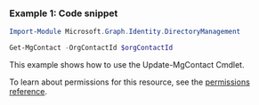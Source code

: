 ### Example 1: Code snippet

```powershellImport-Module Microsoft.Graph.Identity.DirectoryManagement

Get-MgContact -OrgContactId $orgContactId
```
This example shows how to use the Update-MgContact Cmdlet.
To learn about permissions for this resource, see the [permissions reference](/graph/permissions-reference).

